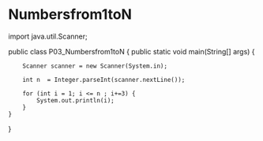 # Numbersfrom1toN
import java.util.Scanner;

public class P03_Numbersfrom1toN {
    public static void main(String[] args) {

        Scanner scanner = new Scanner(System.in);

        int n  = Integer.parseInt(scanner.nextLine());

        for (int i = 1; i <= n ; i+=3) {
            System.out.println(i);
        }
    }

}
